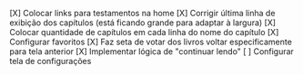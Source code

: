 [X] Colocar links para testamentos na home
[X] Corrigir última linha de exibição dos capítulos (está ficando grande para adaptar à largura)
[X] Colocar quantidade de capítulos em cada linha do nome do capítulo
[X] Configurar favoritos
[X] Faz seta de votar dos livros voltar especificamente para tela anterior
[X] Implementar lógica de "continuar lendo"
[ ] Configurar tela de configurações